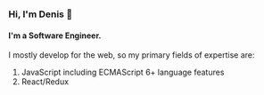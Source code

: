 ### Hi, I'm Denis 👋
#### I'm a Software Engineer.
I mostly develop for the web, so my primary fields of expertise are:
1. JavaScript including ECMAScript 6+ language features
2. React/Redux
